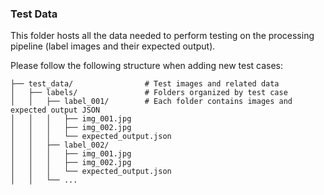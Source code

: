### Test Data

This folder hosts all the data needed to perform testing on the processing pipeline (label images and their expected output).

Please follow the following structure when adding new test cases:

```
├── test_data/                # Test images and related data
│   ├── labels/               # Folders organized by test case
│   │   ├── label_001/        # Each folder contains images and expected output JSON
│   │   │   ├── img_001.jpg
│   │   │   ├── img_002.jpg
│   │   │   └── expected_output.json
│   │   ├── label_002/
│   │   │   ├── img_001.jpg
│   │   │   ├── img_002.jpg
│   │   │   └── expected_output.json
│   │   └── ...
```